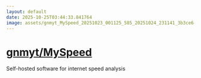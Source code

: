 ```yaml
---
layout: default
date: 2025-10-25T03:44:33.841764
image: assets/gnmyt_MySpeed_20251023_001125_585_20251024_231141_3b3ce6--20251025T011207547--cropped.png
---
```


# [gnmyt/MySpeed](https://github.com/gnmyt/MySpeed/)

Self-hosted software for internet speed analysis
